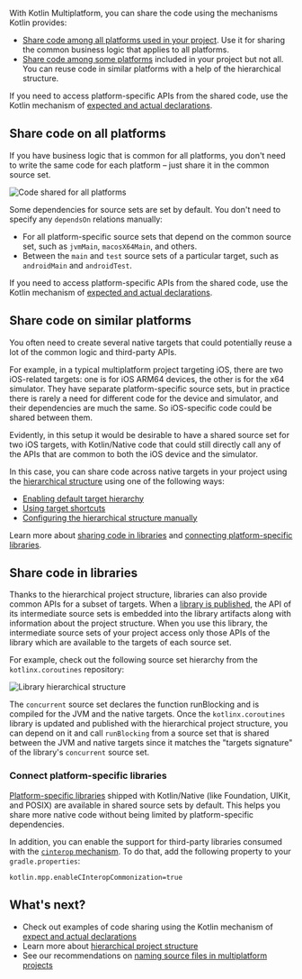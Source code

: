 [//]: # (title: Share code on platforms)

With Kotlin Multiplatform, you can share the code using the mechanisms Kotlin provides: 
 
* [Share code among all platforms used in your project](#share-code-on-all-platforms). Use it for sharing the common 
business logic that applies to all platforms.     
* [Share code among some platforms](#share-code-on-similar-platforms) included in your project but not all. You can 
reuse code in similar platforms with a help of the hierarchical structure.

If you need to access platform-specific APIs from the shared code, use the Kotlin mechanism of [expected and actual 
declarations](multiplatform-connect-to-apis.md).

## Share code on all platforms

If you have business logic that is common for all platforms, you don't need to write the same code for each platform – 
just share it in the common source set.

![Code shared for all platforms](flat-structure.png)

Some dependencies for source sets are set by default. You don't need to specify any `dependsOn` relations manually:
* For all platform-specific source sets that depend on the common source set, such as `jvmMain`, `macosX64Main`, and others. 
* Between the `main` and `test` source sets of a particular target, such as `androidMain` and `androidTest`.

If you need to access platform-specific APIs from the shared code, use the Kotlin mechanism of [expected and actual 
declarations](multiplatform-connect-to-apis.md).

## Share code on similar platforms

You often need to create several native targets that could potentially reuse a lot of the common logic and third-party APIs.

For example, in a typical multiplatform project targeting iOS, there are two iOS-related targets: one is for iOS ARM64 
devices, the other is for the x64 simulator. They have separate platform-specific source sets, but in practice there is 
rarely a need for different code for the device and simulator, and their dependencies are much the same. So iOS-specific 
code could be shared between them.

Evidently, in this setup it would be desirable to have a shared source set for two iOS targets, with Kotlin/Native code 
that could still directly call any of the APIs that are common to both the iOS device and the simulator.

In this case, you can share code across native targets in your project using the [hierarchical structure](multiplatform-hierarchy.md)
using one of the following ways:

* [Enabling default target hierarchy](multiplatform-hierarchy.md#default-hierarchy)
* [Using target shortcuts](multiplatform-hierarchy.md#target-shortcuts)
* [Configuring the hierarchical structure manually](multiplatform-hierarchy.md#manual-configuration)

Learn more about [sharing code in libraries](#share-code-in-libraries) and [connecting platform-specific libraries](#connect-platform-specific-libraries).

## Share code in libraries

Thanks to the hierarchical project structure, libraries can also provide common APIs for a subset of targets. When a 
[library is published](multiplatform-publish-lib.md), the API of its intermediate source sets is embedded into the library artifacts 
along with information about the project structure. When you use this library, the intermediate source sets of your project access only those APIs of 
the library which are available to the targets of each source set.

For example, check out the following source set hierarchy from the `kotlinx.coroutines` repository:

![Library hierarchical structure](lib-hierarchical-structure.png)

The `concurrent` source set declares the function runBlocking and is compiled for the JVM and the native targets. 
Once the `kotlinx.coroutines` library is updated and published with the hierarchical project structure, you can depend on 
it and call `runBlocking` from a source set that is shared between the JVM and native targets since it matches the 
"targets signature" of the library's `concurrent` source set.

### Connect platform-specific libraries

[Platform-specific libraries](native-platform-libs.md) shipped with Kotlin/Native (like Foundation, UIKit, and POSIX)
are available in shared source sets by default. This helps you share more native code without being limited by
platform-specific dependencies.

In addition, you can enable the support for third-party libraries consumed with the [`cinterop` mechanism](native-c-interop.md).
To do that, add the following property to your `gradle.properties`:

```none
kotlin.mpp.enableCInteropCommonization=true
```

## What's next?

* Check out examples of code sharing using the Kotlin mechanism of [expect and actual declarations](multiplatform-connect-to-apis.md)
* Learn more about [hierarchical project structure](multiplatform-hierarchy.md)
* See our recommendations on [naming source files in multiplatform projects](coding-conventions.md#source-file-names)
